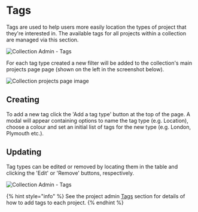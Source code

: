 # Tags

Tags are used to help users more easily location the types of project that
they're interested in. The available tags for all projects within a collection
are managed via this section.

![Collection Admin - Tags](/assets/admin-collection-tags.png?raw=true)

For each tag type created a new filter will be added to
the  collection's main projects page page (shown on the left in the screenshot
below).

![Collection projects page image](/assets/collection-projects.png?raw=true)

## Creating

To add a new tag click the 'Add a tag type' button at the top of the page. A
modal will appear containing options to name the tag type (e.g. Location),
choose a colour and set an initial list of tags for the new type (e.g. London,
Plymouth etc.).

## Updating

Tag types can be edited or removed by locating them in the table and clicking
the 'Edit' or 'Remove' buttons, respectively.

![Collection Admin - Tags](/assets/admin-collection-tags.png?raw=true)

{% hint style="info" %}
See the project admin [Tags](/admin/project/tags) section for details of how
to add tags to each project.
{% endhint %}
